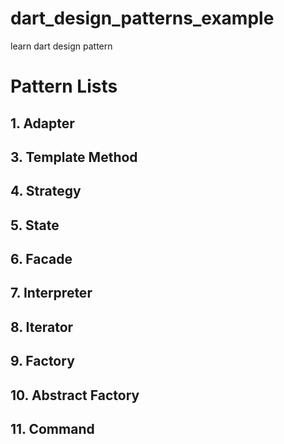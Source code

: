 # dart_design_patterns_example

learn dart design pattern

# Pattern Lists
## 1. Adapter
## 3. Template Method
## 4. Strategy
## 5. State
## 6. Facade
## 7. Interpreter
## 8. Iterator
## 9. Factory
## 10. Abstract Factory
## 11. Command

